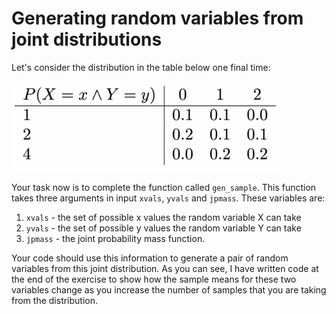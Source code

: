 # Generating random variables from joint distributions

Let's consider the distribution in the table below one final time:

![](table.png)

Your task now is to complete the function called `gen_sample`.  This function takes three arguments in input `xvals`, `yvals` and `jpmass`.  These variables are:

1. `xvals` - the set of possible x values the random variable X can take
2. `yvals` - the set of possible y values the random variable Y can take
3. `jpmass` - the joint probability mass function.

Your code should use this information to generate a pair of random variables from this joint distribution.  As you can see, I have written code at the end of the exercise to show how the sample means for these two variables change as you increase the number of samples that you are taking from the distribution. 
